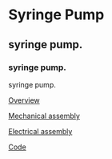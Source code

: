 # Syringe Pump

## syringe pump.

### syringe pump.

syringe pump.

[Overview](/overview.md)

[Mechanical assembly](/mechanical-assembly.md)

[Electrical assembly](/electrical-assembly.md)

[Code](/code.md)
